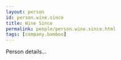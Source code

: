 ```yaml
---
layout: person
id: person.wine.since
title: Wine Since
permalink: people/person.wine.since.html
tags: [company.bamboo]
---
```


Person details...